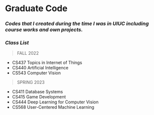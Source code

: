 
# Graduate Code

### ***Codes that I created during the time I was in UIUC including course works and own projects.***


### ***Class List***
>FALL 2022
- CS437 Topics in Internet of Things
- CS440 Artificial Intelligence
- CS543 Computer Vision
>SPRING 2023
- CS411 Database Systems
- CS415 Game Development
- CS444 Deep Learning for Computer Vision 
- CS568 User-Centered Machine Learning
